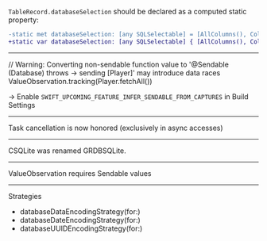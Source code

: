 `TableRecord.databaseSelection` should be declared as a computed static property:

```diff
-static met databaseSelection: [any SQLSelectable] = [AllColumns(), Column.rowID]
+static var databaseSelection: [any SQLSelectable] { [AllColumns(), Column.rowID] }
```

---

// Warning: Converting non-sendable function value to '@Sendable (Database) throws -> sending [Player]' may introduce data races
ValueObservation.tracking(Player.fetchAll())

-> Enable `SWIFT_UPCOMING_FEATURE_INFER_SENDABLE_FROM_CAPTURES` in Build Settings

---

Task cancellation is now honored (exclusively in async accesses)

---

CSQLite was renamed GRDBSQLite.

---

ValueObservation requires Sendable values

---

Strategies

- databaseDataEncodingStrategy(for:)
- databaseDateEncodingStrategy(for:)
- databaseUUIDEncodingStrategy(for:)
